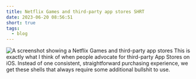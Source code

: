```yaml
---
title: Netflix Games and third-party app stores SHRT
date: 2023-06-20 08:56:51
short: true
tags:
  - blog
---
```


![A screenshot showing a Netflix Games and third-party app stores](NetflixGamesBS.jpeg)
This is exactly what I think of when people advocate for third-party App Stores on iOS. Instead of one consistent, straightforward purchasing experience, we get these shells that always require some additional bullshit to use.
